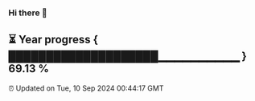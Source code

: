 ### Hi there 👋
⏳ Year progress { ████████████████████▁▁▁▁▁▁▁▁▁▁ } 69.13 %
---
⏰ Updated on Tue, 10 Sep 2024 00:44:17 GMT

